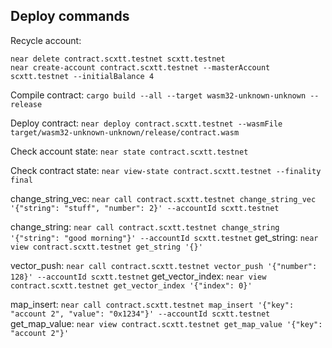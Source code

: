 ## Deploy commands

Recycle account: 
```
near delete contract.scxtt.testnet scxtt.testnet                                                 
near create-account contract.scxtt.testnet --masterAccount scxtt.testnet --initialBalance 4
```

Compile contract:
`cargo build --all --target wasm32-unknown-unknown --release`

Deploy contract:
`near deploy contract.scxtt.testnet --wasmFile target/wasm32-unknown-unknown/release/contract.wasm`

Check account state:
`near state contract.scxtt.testnet`

Check contract state:
`near view-state contract.scxtt.testnet --finality final`

change_string_vec:
`near call contract.scxtt.testnet change_string_vec '{"string": "stuff", "number": 2}' --accountId scxtt.testnet`
	
change_string:
`near call contract.scxtt.testnet change_string '{"string": "good morning"}' --accountId scxtt.testnet`
get_string:
`near view contract.scxtt.testnet get_string '{}'`
	
vector_push:
`near call contract.scxtt.testnet vector_push '{"number": 128}' --accountId scxtt.testnet`
get_vector_index:
`near view contract.scxtt.testnet get_vector_index '{"index": 0}'`
	
map_insert:
`near call contract.scxtt.testnet map_insert '{"key": "account 2", "value": "0x1234"}' --accountId scxtt.testnet`
get_map_value:
`near view contract.scxtt.testnet get_map_value '{"key": "account 2"}'`